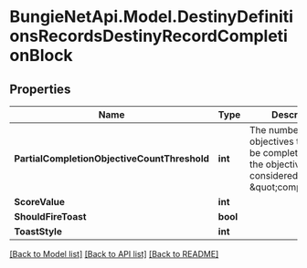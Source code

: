 
# BungieNetApi.Model.DestinyDefinitionsRecordsDestinyRecordCompletionBlock

## Properties

Name | Type | Description | Notes
------------ | ------------- | ------------- | -------------
**PartialCompletionObjectiveCountThreshold** | **int** | The number of objectives that must be completed before the objective is considered \&quot;complete\&quot; | [optional] 
**ScoreValue** | **int** |  | [optional] 
**ShouldFireToast** | **bool** |  | [optional] 
**ToastStyle** | **int** |  | [optional] 

[[Back to Model list]](../README.md#documentation-for-models)
[[Back to API list]](../README.md#documentation-for-api-endpoints)
[[Back to README]](../README.md)

